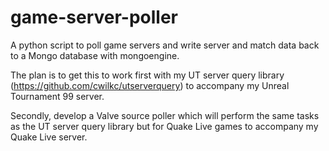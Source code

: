 # game-server-poller
A python script to poll game servers and write server and match data back to a Mongo database with mongoengine.

The plan is to get this to work first with my UT server query library (https://github.com/cwilkc/utserverquery) to accompany my Unreal Tournament 99 server.

Secondly, develop a Valve source poller which will perform the same tasks as the UT server query library but for Quake Live games to accompany my Quake Live server.
